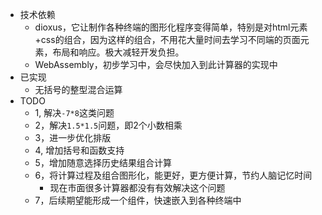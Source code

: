 - 技术依赖
  - dioxus，它让制作各种终端的图形化程序变得简单，特别是对html元素+css的组合，因为这样的组合，不用花大量时间去学习不同端的页面元素，布局和响应。极大减轻开发负担。
  - WebAssembly，初步学习中，会尽快加入到此计算器的实现中
- 已实现
  - 无括号的整型混合运算
- TODO
  - 1, 解决`-7*8`这类问题
  - 2，解决`1.5*1.5`问题，即2个小数相乘
  - 3，进一步优化排版
  - 4, 增加括号和函数支持
  - 5，增加随意选择历史结果组合计算
  - 6，将计算过程及组合图形化，能更好，更方便计算，节约人脑记忆时间
    - 现在市面很多计算器都没有有效解决这个问题
  - 7，后续期望能形成一个组件，快速嵌入到各种终端中